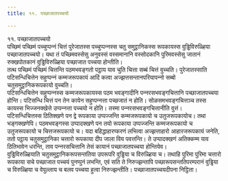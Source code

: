 ```yaml
---
title: ११. पच्छाजातपच्‍चयो

---
```

११. पच्छाजातपच्‍चयो  
पच्छिमं पच्छिमं पच्‍चुप्पन्‍नं चित्तं पुरेजातस्स पच्‍चुप्पन्‍नस्स चतु समुट्ठानिकस्स रूपकायस्स वुड्ढिविरुळ्हिया पच्छाजातपच्‍चयो। यथा तं पच्छिमवस्सेसु अनुवस्सं वस्समानानि वस्सोदकानि पुरिमवस्सेसु जातानं रुक्खपोतकानं वुड्ढिविरुळ्हिया पच्छाजात पच्‍चया होन्तीति।  
तत्थ पच्छिमं पच्छिमं चित्तन्ति पठमभवङ्गतो पट्ठाय याव चुति चित्ता सब्बं चित्तं वुच्‍चति। पुरेजातस्साति पटिसन्धिचित्तेन सहुप्पन्‍नं कम्मजरूपकायं आदिं कत्वा अज्झत्तसन्तानपरियापन्‍नो सब्बो चतुसमुट्ठानिकरूपकायो वुच्‍चति।  
पटिसन्धिचित्तेन सहुप्पन्‍नस्स कम्मजरूपकायस्स पठम भवङ्गादीनि पन्‍नरसभवङ्गचित्तानि पच्छाजातपच्‍चया होन्ति। पटिसन्धि चित्तं पन तेन कायेन सहुप्पन्‍नत्ता पच्छजातं न होति। सोळसमभवङ्गचित्तञ्‍च तस्स कायस्स भिज्‍जनक्खेत्ते उप्पन्‍नत्ता पच्‍चयो न होति। तस्मा पन्‍नरसभवङ्गचित्तानीति वुत्तं।  
पटिसन्धिचित्तस्स ठितिक्खणे पन द्वे रूपकाया उप्पज्‍जन्ति कम्मजरूपकायो च उतुजरूपकायोच। तथा भङ्गक्खणेपि। पठमभवङ्गस्स उप्पादक्खणे पन तयो रूपकाया उप्पज्‍जन्ति कम्मजरूपकायो च उतुजरूपकायो च चित्तजरूपकायो च। यदा बहिद्धाहारप्फरणं लभित्वा अज्झत्ताहारो आहारजरूपकायं जनेति, ततो पट्ठाय चतुसमुट्ठानिका चत्तारो रूपकाया दीप जाला विय पवत्तन्ति। ते उप्पादक्खणं अतिक्‍कम्म याव ठितिभावेन धरन्ति, ताव पन्‍नरसचित्तानि तेसं कायानं पच्छाजातपच्‍चया होन्तियेव।  
वुड्ढिविरुळ्हियाति चतुसमुट्ठानिकरूपसन्ततिया उपरूपरि वुड्ढिया च विरुळ्हिया च। तथाहि पुरिमा पुरिमा चत्तारो रूपकाया सचे पच्छाजात पच्‍चयं पुनप्पुनं लभन्ति, एवं सति ते निरुज्झन्तापि पच्छारूपसन्ततिपरम्परानं वुड्ढिया च विरुळ्हिया च वेपुल्‍लाय च बलव पच्‍चया हुत्वा निरुज्झन्तीति। पच्छाजातपच्‍चयदीपना निट्ठिता।  